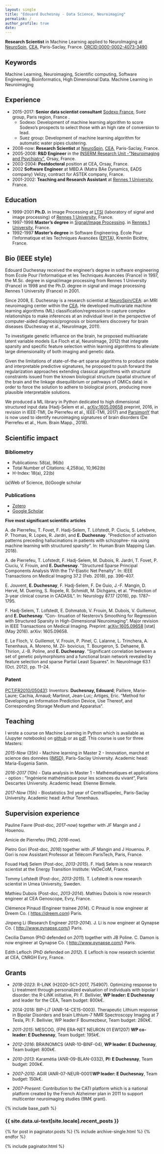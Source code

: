 ```yaml
---
layout: single
title: "Edouard Duchesnay - Data Science, Neuroimaging"
permalink: /
author_profile: true
date:
---
```


**Research Scientist** in Machine Learning applied to NeuroImaging at [NeuroSpin](http://i2bm.cea.fr/drf/i2bm/english/Pages/NeuroSpin/Presentation.aspx), [CEA](http://www.cea.fr/english), Paris-Saclay, France.
[ORCID:0000-0002-4073-3490](https://orcid.org/0000-0002-4073-3490)

## Keywords

Machine Learning, Neuroimaging, Scientific computing, Software Engineering, Bioinformatics, High Dimensional Data.
Machine Learning in Neuroimaging

## Experience

- 2015-2017: **Senior data scientist consultant** [Sodexo France](http://fr.sodexo.com), Suez group, Paris region, France .
    * Sodexo: Development of machine learning algorithm to score Sodexo’s prospects to select those with an high rate of conversion to lead.
    * Suez group: Development of machine learning algorithm for automatic water pipes clustering.
- 2008-now: **Research Scientist** at [NeuroSpin](http://i2bm.cea.fr/drf/i2bm/english/Pages/NeuroSpin/Presentation.aspx), [CEA](http://www.cea.fr/english), Paris-Saclay, France.
- 2005-2008: **R&D Engineer** in the [INSERM Research Unit -"Neuroimaging and Psychiatry"](http://www.inserm-u1000.u-psud.fr), Orsay, France.
- 2003-2004: **Postdoctoral** position at CEA, Orsay, France.
- 2002 **Software Engineer** at MBD.A (Matra BAe Dynamics, EADS company) Velizy, contract for ASTEK company, France.
- 2001-2002: **Teaching and Research Assistant** at [Rennes 1 University](https://english.univ-rennes1.fr), France.

## Education

- 1999-2001 **Ph.D.** in Image Processing at [LTSI](http://www.ltsi.univ-rennes1.fr/?q=en/node/269) (laboratory of signal and image processing) of [Rennes 1 University](https://english.univ-rennes1.fr), France.
- 1997-1998 **Master’s degree** in [Signal/Image Processing](https://etudes.univ-rennes1.fr/master-electronique/themes/M2/PresentationSpecialite/SISEA). in [Rennes 1 University](https://english.univ-rennes1.fr), France.
- 1992-1997 **Master’s degree** in Software Engineering. École Pour l’Informatique et les Techniques Avancées ([EPITA](http://www.epita.fr/international/)), Kremlin Bicêtre, France.

## Bio (IEEE style)

Edouard Duchesnay received the engineer’s degree in software engineering
from École Pour l’Informatique et les Techniques Avancées (France) in
1997, the M.Sc. degree in signal/image processing from Rennes 1
University (France) in 1998 and the Ph.D. degree in signal and image
processing Rennes 1 University (France) in 2001.

Since 2008, E. Duchesnay is a research scientist at [NeuroSpin/CEA](http://i2bm.cea.fr/drf/i2bm/english/Pages/NeuroSpin/Presentation.aspx): an MRI
neuroimaging center within the [CEA](http://www.cea.fr/english). He developed multivariate machine
learning algorithms (ML) classification/regression to capture complex
relationships to make inferences at an individual level in the
perspective of computer-aided diagnosis/prognosis or biomarkers
discovery for brain diseases (Duchesnay et al., NeuroImage, 2011).

To investigate genetic influence on the brain, he proposed multivariate
latent variable models (Le Floch et al, NeuroImage, 2012) that integrate
sparsity and specific feature selection within learning algorithms to
alleviate large dimensionality of both imaging and genetic data.

Given the limitations of state-of-the-art sparse algorithms to produce
stable and interpretable predictive signatures, he proposed to push
forward the regularization approaches extending classical algorithms
with structural constraints issued from the known biological structure
(spatial structure of the brain and the linkage disequilibrium or
pathways of OMICs data) in order to force the solution to adhere to
biological priors, producing more plausible interpretable solutions.

We produced a ML library in Python dedicated to high dimensional structured
input data (Hadj-Selem et al.,  [arXiv:1605.09658](https://arxiv.org/abs/1605.09658) preprint, 2016, in revision in
IEEE-TMI, De Pierrefeu et al., IEEE-TMI, 2017) and
[ParsimonY](https://github.com/neurospin/pylearn-parsimony) that is now
used to identify neuroimaging signatures of brain disorders (De
Pierrefeu et al., Hum. Brain Mapp., 2018).

## Scientific impact

### Bibliometry

- Publications: 58(a), 96(b)
- Total Number of Citations: 4,258(a), 10,962(b)
- H-Index: 18(a), 22(b)

(a)Web of Science, (b)Google scholar

### Publications

- [Zotero](https://www.zotero.org/edouard.duchesnay)
- [Google Scholar](https://scholar.google.fr/citations?hl=fr&user=mG6V3q4AAAAJ&view_op=list_works&sortby=pubdate)

**Five most significant scientific articles**

A. de Pierrefeu, T. Fovet, F. Hadj-Selem, T. Löfstedt, P. Ciuciu, S.
Lefebvre, P. Thomas, R. Lopes, R. Jardri, and **E. Duchesnay**.
"Prediction of activation patterns preceding hallucinations in patients
with schizophre- nia using machine learning with structured sparsity“.
In: Human Brain Mapping (Jan. 2018).

A. de Pierrefeu, T. Lofstedt, F. Hadj-Selem, M. Dubois, R. Jardri, T.
Fovet, P. Ciuciu, V. Frouin, and **E. Duchesnay**. "Structured Sparse
Principal Components Analysis With the TV-Elastic Net Penalty“. In: IEEE
Transactions on Medical Imaging 37.2 (Feb. 2018), pp. 396–407.

E. Jouvent, **E. Duchesnay**, F. Hadj-Selem, F. De Guio, J.-F. Mangin,
D. Hervé, M. Duering, S. Ropele, R. Schmidt, M. Dichgans, et al.
"Prediction of 3-year clinical course in CADASIL“. In: Neurology 87.17
(2016), pp. 1787–1795.

F. Hadj-Selem, T. Lofstedt, E. Dohmatob, V. Frouin, M. Dubois, V.
Guillemot, and **E. Duchesnay**. ”Con- tinuation of Nesterov’s Smoothing
for Regression with Structured Sparsity in High-Dimensional
Neuroimaging“. Major revision in IEEE Transactions on Medical Imaging.
Preprint: [arXiv:1605.09658](https://arxiv.org/abs/1605.09658) \[stat\]
(May 2016). arXiv: 1605.09658.

E. Le Floch, V. Guillemot, V. Frouin, P. Pinel, C. Lalanne, L.
Trinchera, A. Tenenhaus, A. Moreno, M. Zil- bovicius, T. Bourgeron, S.
Dehaene, B. Thirion, J.-B. Poline, and **E. Duchesnay**. "Significant
correlation between a set of genetic polymorphisms and a functional
brain network revealed by feature selection and sparse Partial Least
Squares“. In: NeuroImage 63.1 (Oct. 2012), pp. 11–24.

### Patent

[PCT/FR2010/050431](https://patentscope.wipo.int/search/en/detail.jsf?docId=WO2010103248):
Inventors: **Duchesnay, Edouard**; Paillere, Marie-Laure; Cachia,
Arnaud; Martinot, Jean-Luc; Artiges, Eric. ”Method for Developing an Information Prediction Device, Use Thereof, and Corresponding Storage Medium and Apparatus“.

## Teaching

I wrote a course on Machine Learning in Python which is available as
(Jupyter notebooks) on [github](https://github.com/neurospin/pystatsml)
or as
[pdf](ftp://ftp.cea.fr/pub/unati/people/educhesnay/pystatml/StatisticsMachineLearningPythonDraft.pdf).
This course is use for three Masters:

*2015-Now* (35h) - Machine learning in Master 2 -
Innovation, marché et science des données
([IMSD](https://www.universite-paris-saclay.fr/fr/formation/master/m2-innovation-marche-et-science-des-donnees-imsd-apprentissage#presentation-m2)),
Paris-Saclay University. Academic head: Maria-Eugenia Sanin.

*2016-2017* (10h) - Data analysis in Master 1 -
Mathématiques et applications - option : "Ingénierie mathématique pour
les sciences du vivant“, Paris Descartes University. Academic head: Etienne Birmele.

*2017-Now* (15h) - Biostatistics 3rd year of
CentralSupelec, Paris-Saclay University. Academic head: Arthur Tenenhaus.


## Supervision experience

Pauline Favre (Post-doc, *2017-now*) together with JF
Mangin and J Houenou.

Amicie de Pierrefeu (PhD, *2016-now*).

Pietro Gori (Post-doc, *2016*) together with JF Mangin and
J Houenou. P. Gori is now Assistant Professor at Télécom ParisTech,
Paris, France.

Fouad Hadj Selem (Post-doc, *2013-2015*). F. Hadj Selem is
now research scientist at the Energy Transition Institute: VeDeCoM,
France.

Tommy Lofstedt (Post-doc, *2013-2015*). T. Lofstedt is now
research scientist in Umea University, Sweden.

Mathieu Dubois (Post-doc, *2013-2014*). Mathieu Dubois is
now research engineer at CEA Genoscope, Evry, France.

Clémence Pinaud (Engineer trainee *2014*). C Pinaud is now
engineer at Dreem Co. ( <https://dreem.com>) Paris.

Jinpeng Li (Research Engineer *2013-2014*). J. Li is now
engineer at Qynapse Co. ( <http://www.qynapse.com/>) Paris.

Cecilia Damon (PhD defended on *2011*) together with JB
Poline. C. Damon is now engineer at Qynapse Co. (
<http://www.qynapse.com/>) Paris.

Edith Lefloch (PhD defended on *2012*). E Lefloch is now
research scientist at CEA, CNRGH Evry, France.


## Grants 

- *2018-2023*: R-LiNK (H2020-SC1-2017, 754907). Optimizing response to Li treatment through personalized evaluation of individuals with bipolar I disorder: the R-LiNK initiative, PI: F. Bellivier, **WP leader: E Duchesnay** and leader for the CEA, Team budget: 800k€.

- 2014-2018: BIP-Li7 (ANR-14-CE15-0003). Therapeutic Lithium response in Bipolar Disorders and brain Lithium-7 NMR Spectroscopy Imaging at 7 Tesla, PI: F. Bellivier, WP leader:F Boumezbeur, Team budget: 280k€.

- *2011-2015*: MESCOG, (FP6 ERA-NET NEURON 01 EW1207) **WP co-leader: E Duchesnay**, Team budget: 195k€.

- *2012-2016*: BRAINOMICS (ANR-10-BINF-04), **WP leader: E Duchesnay**, Team budget: 800k€.

- *2010-2013*: Karamétia (ANR-09-BLAN-0332), **PI: E Duchesnay**, Team budget: 200k€.

- *2007-2010*: AGIR (ANR-07-NEUR-0001)**WP leader: E Duchesnay**, Team budget: 150k€.

- *2007-Present*: Contribution to the CATI platform which is a national platform created by the French Alzheimer plan in 2011 to support multicenter neuroimaging studies (9M€ grant).




{% include base_path %}

<h3 class="archive__subtitle">{{ site.data.ui-text[site.locale].recent_posts }}</h3>

{% for post in paginator.posts %}
  {% include archive-single.html %}
{% endfor %}

{% include paginator.html %}


